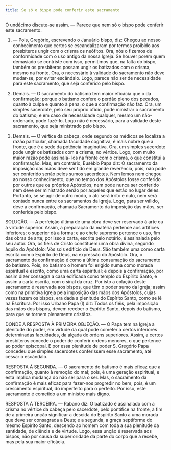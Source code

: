 ```yaml
---
title: Se só o bispo pode conferir este sacramento
---
```


O undécimo discute-se assim. — Parece que nem só o bispo pode conferir este sacramento.  

1. — Pois, Gregório, escrevendo o Januário bispo, diz: Chegou ao nosso conhecimento que certos se escandalizaram por termos proibido aos presbíteros ungir com o crisma os neófitos. Ora, nós o fizemos de conformidade com o uso antigo da nossa Igreja. Se houver porem quem demasiado se contriste com isso, permitimos que, na falta do bispo, também os presbíteros possam ungir os batizados com o crisma, mesmo na fronte. Ora, o necessário à validade do sacramento não deve mudar-se, por evitar escândalo. Logo, parece não ser de necessidade para este sacramento, que seja conferido pelo bispo.  

2. Demais. — O sacramento do batismo tem maior eficácia que o da confirmação; porque o batismo confere o perdão pleno dos pecados, quanto à culpa e quanto à pena, o que a confirmação não faz. Ora, um simples sacerdote, pelo seu próprio ofício, pode ministrar o sacramento do batismo; e em caso de necessidade qualquer, mesmo um não-ordenado, pode fazê-lo. Logo não é necessário, para a validade deste sacramento, que seja ministrado pelo bispo.  

3. Demais. — O vértice da cabeça, onde segundo os médicos se localiza a razão particular, chamada faculdade cognitiva, é mais nobre que a fronte, que é a sede da potência imaginativa. Ora, um simples sacerdote pode ungir os batizados com a crisma, no vértice. Logo, com muito maior razão pode assinalá- los na fronte com o crisma, o que constitui a confirmação.  Mas, em contrário, Eusébio Papa diz: O sacramento da imposição das mãos deve ser tido em grande reverência, pois, não pode ser conferido senão pelos sumos sacerdotes. Nem lemos nem chegou ao nosso conhecimento, que no tempo dos Apóstolos fosse conferido por outros que os próprios Apóstolos; nem pode nunca ser conferido nem deve ser ministrado senão por aqueles que estão no lugar deles. Portanto, se se agir de outro modo, o ato será írrito e nulo, nem será contado nunca entre os sacramentos da igreja. Logo, para ser válido, deve a confirmação, chamada Sacramento da imposição das mãos, ser conferida pelo bispo.  

SOLUÇÃO. — A perfeição última de uma obra deve ser reservado à arte ou à virtude superior. Assim, a preparação da matéria pertence aos artífices inferiores; o superior dá a forma; e ao chefe supremo pertence o uso, fim das obras de arte; por isso a carta, escrita pelo notário, é assinalada pelo seu autor. Ora, os fiéis de Cristo constituem uma obra divina, segundo àquilo do Apóstolo: Vós sois edifício de Deus. São também uma como carta escrita com o Espírito de Deus, na expressão do Apóstolo. Ora, o sacramento da confirmação é como a última consumação do sacramento do batismo. Pois, no batismo o homem foi erigido numa como morada espiritual e escrito, como uma carta espiritual; e depois a confirmação, por assim dizer consagra a casa edificada como templo do Espírito Santo, e assim a carta escrita, com o sinal da cruz. Por isto a colação deste sacramento é reservada aos bispos, que têm o poder sumo da Igreja; assim como na primitiva Igreja pela imposição das mãos dos Apóstolos, cujas vezes fazem os bispos, era dada a plenitude do Espírito Santo, como se lê na Escritura. Por isso Urbano Papa (I) diz: Todos os fiéis, pela imposição das mãos dos bispos, devem receber o Espírito Santo, depois do batismo, para que se tornem plenamente cristãos.  

DONDE A RESPOSTA À PRIMEIRA OBJEÇÃO. — O Papa tem na Igreja a plenitude do poder, em virtude da qual pode cometer a certos inferiores determinadas faculdades, da alçada de ordens superiores. Assim, a certos presbíteros concede o poder de conferir ordens menores, o que pertence ao poder episcopal. E por essa plenitude de poder S. Gregório Papa concedeu que simples sacerdotes conferissem esse sacramento, até cessar o escândalo.  

RESPOSTA À SEGUNDA. — O sacramento do batismo é mais eficaz que a confirmação, quanto à remoção do mal; pois, é uma geração espiritual, e esta implica mudança do não ser para o ser. Mas, o sacramento da confirmação é mais eficaz para fazer-nos progredir no bem; pois, é um crescimento espiritual, do imperfeito para o perfeito. Por isso, este sacramento é cometido a um ministro mais digno.  

RESPOSTA À TERCEIRA. — Rábano diz: O batizado é assinalado com a crisma no vértice da cabeça pelo sacerdote, pelo pontífice na fronte, a fim de a primeira unção significar a descida do Espírito Santo a uma morada que deve ser consagrada a Deus; e a segunda, a graça septiforme do mesmo Espírito Santo, descendo ao homem com toda a sua plenitude da santidade, de ciência e de virtude. Logo, essa unção é reservada aos bispos, não por causa da superioridade da parte do corpo que a recebe, mas pela sua maior eficácia.